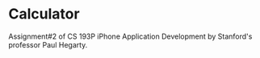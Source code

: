 Calculator
==========

Assignment#2 of CS 193P iPhone Application Development by Stanford's professor Paul Hegarty.
